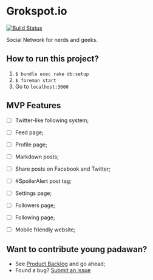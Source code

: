 # Grokspot.io
[![Build Status](https://travis-ci.org/nandosousafr/nerd-power-rails.svg?branch=master)](https://travis-ci.org/nandosousafr/nerd-power-rails)

Social Network for nerds and geeks.

## How to run this project?
1. `$ bundle exec rake db:setup`
2. `$ foreman start`
3. Go to `localhost:3000`

## MVP Features
- [ ] Twitter-like following system;
- [ ] Feed page;
- [ ] Profile page;
- [ ] Markdown posts;
- [ ] Share posts on Facebook and Twitter;
- [ ] #SpoilerAlert post tag;
- [ ] Settings page;
- [ ] Followers page;
- [ ] Following page;
- [ ] Mobile friendly website;


## Want to contribute young padawan?
- See [Product Backlog](https://trello.com/b/ffyjnJXC/grokspot-io) and go ahead;
- Found a bug? [Submit an issue](https://github.com/nandosousafr/nerd-power-rails/issues)

